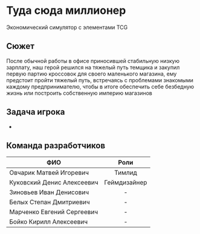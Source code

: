 # Туда сюда миллионер
Экономический симулятор с элементами TCG
## Сюжет
После обычной работы в офисе приносившей стабильную низкую зарплату, наш герой решился на тяжелый путь темщика и закупил первую партию кроссовок для своего маленького магазина, ему предстоит пройти тяжелый путь, встречаясь с проблемами знакомыми каждому предпринимателю, чтобы в итоге обеспечить себе безбедную жизнь или построить собственную империю магазинов
## Задача игрока
-
## Команда разработчиков
| ФИО | Роли |
| --- | :---: |
| Овчарик Матвей Игоревич | Тимлид |
| Куковский Денис Алексеевич | Геймдизайнер |
| Зиновьев Иван Денисович | - |
| Белых Степан Дмитриевич | - |
| Марченко Евгений Сергеевич  | - |
| Бойко Кирилл Алексеевич | - |
